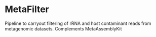# MetaFilter
Pipeline to carryout filtering of rRNA and host contaminant reads from metagenomic datasets. Complements MetaAssemblyKit 
